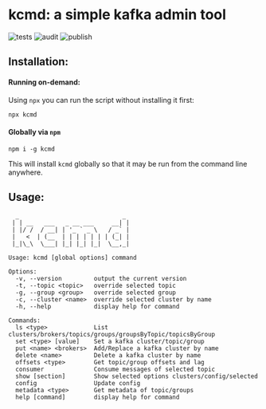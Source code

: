 # kcmd: a simple kafka admin tool

![tests](https://github.com/cengler/k/actions/workflows/test.yml/badge.svg)
![audit](https://github.com/cengler/k/actions/workflows/audit.yml/badge.svg)
![publish](https://github.com/cengler/kcmd/actions/workflows/publish.yml/badge.svg)


## Installation:

#### Running on-demand:

Using `npx` you can run the script without installing it first:

    npx kcmd

#### Globally via `npm`

    npm i -g kcmd

This will install `kcmd` globally so that it may be run from the command line anywhere.

## Usage:
```
  _                             _ 
 | | __   ___   _ __ ___     __| |
 | |/ /  / __| | '_ ` _ \   / _` |
 |   <  | (__  | | | | | | | (_| |
 |_|\_\  \___| |_| |_| |_|  \__,_|
                                   
Usage: kcmd [global options] command

Options:
  -v, --version         output the current version
  -t, --topic <topic>   override selected topic
  -g, --group <group>   override selected group
  -c, --cluster <name>  override selected cluster by name
  -h, --help            display help for command

Commands:
  ls <type>             List clusters/brokers/topics/groups/groupsByTopic/topicsByGroup
  set <type> [value]    Set a kafka cluster/topic/group
  put <name> <brokers>  Add/Replace a kafka cluster by name
  delete <name>         Delete a kafka cluster by name
  offsets <type>        Get topic/group offsets and lag
  consumer              Consume messages of selected topic
  show [section]        Show selected options clusters/config/selected
  config                Update config
  metadata <type>       Get metadata of topic/groups
  help [command]        display help for command
```
